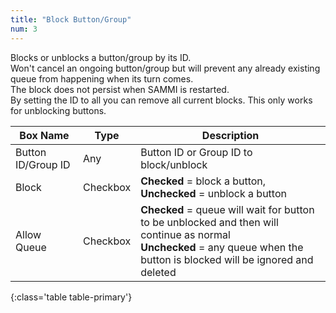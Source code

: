 ```yaml
---
title: "Block Button/Group"
num: 3
---
```


Blocks or unblocks a button/group by its ID.\
Won't cancel an ongoing button/group but will prevent any already existing queue from happening when its turn comes.\
The block does not persist when SAMMI is restarted.\
By setting the ID to all you can remove all current blocks. This only works for unblocking buttons.


| Box Name | Type | Description |
|-------|--------|--------
|Button ID/Group ID|	Any|	Button ID or Group ID to block/unblock
|Block|	Checkbox	|**Checked** = block a button, **Unchecked** = unblock a button
|Allow Queue|	Checkbox	|**Checked** = queue will wait for button to be unblocked and then will continue as normal <br/> **Unchecked** =  any queue when the button is blocked will be ignored and deleted
{:class='table table-primary'}






